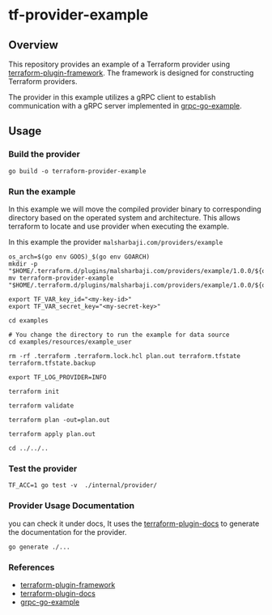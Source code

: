 # tf-provider-example

## Overview
This repository provides an example of a Terraform provider using [terraform-plugin-framework](https://github.com/hashicorp/terraform-plugin-framework). The framework is designed for constructing Terraform providers.

The provider in this example utilizes a gRPC client to establish communication with a gRPC server implemented in  [grpc-go-example](https://github.com/msharbaji/grpc-go-example).

## Usage

### Build the provider
```shell
go build -o terraform-provider-example
```

### Run the example
In this example we will move the compiled provider binary to corresponding directory based on the operated system and architecture. This allows terraform to locate and use 
provider when executing the example.

In this example the provider `malsharbaji.com/providers/example`

```shell
os_arch=$(go env GOOS)_$(go env GOARCH)
mkdir -p "$HOME/.terraform.d/plugins/malsharbaji.com/providers/example/1.0.0/${os_arch}/"
mv terraform-provider-example "$HOME/.terraform.d/plugins/malsharbaji.com/providers/example/1.0.0/${os_arch}/"

export TF_VAR_key_id="<my-key-id>"
export TF_VAR_secret_key="<my-secret-key>"

cd examples

# You change the directory to run the example for data source
cd examples/resources/example_user

rm -rf .terraform .terraform.lock.hcl plan.out terraform.tfstate terraform.tfstate.backup

export TF_LOG_PROVIDER=INFO

terraform init

terraform validate

terraform plan -out=plan.out

terraform apply plan.out

cd ../../..
```

### Test the provider
```shell
TF_ACC=1 go test -v  ./internal/provider/
```

### Provider Usage Documentation
you can check it under docs, It uses the [terraform-plugin-docs](https://github.com/hashicorp/terraform-plugin-docs) to generate the documentation for the provider.

```shell
go generate ./...
```

### References
- [terraform-plugin-framework](https://github.com/hashicorp/terraform-plugin-framework)
- [terraform-plugin-docs](https://github.com/hashicorp/terraform-plugin-docs)
- [grpc-go-example](https://github.com/msharbaji/grpc-go-example)






